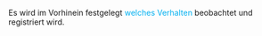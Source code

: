 Es wird im Vorhinein festgelegt <span style="color:rgb(0, 176, 240)">welches Verhalten</span> beobachtet und registriert wird.